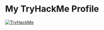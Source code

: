 # My TryHackMe Profile

[![TryHackMe](https://img.shields.io/badge/TryHackMe-Waleed.x-red?style=for-the-badge&logo=tryhackme)](https://tryhackme.com/p/waleed.x)
